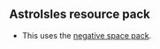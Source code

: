 ## AstroIsles resource pack
- This uses the [negative space pack](https://www.spigotmc.org/threads/negative-space-font-resource-pack.440952/).